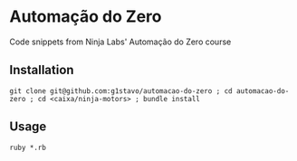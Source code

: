# Automação do Zero

Code snippets from Ninja Labs' Automação do Zero course

## Installation
```shell
git clone git@github.com:g1stavo/automacao-do-zero ; cd automacao-do-zero ; cd <caixa/ninja-motors> ; bundle install
```

## Usage
```shell
ruby *.rb
```
